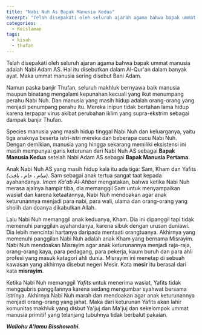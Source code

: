 ```yaml
---
title: "Nabi Nuh As Bapak Manusia Kedua"
excerpt: "Telah disepakati oleh seluruh ajaran agama bahwa bapak ummat manusia adalah Nabi Adam AS. Hal itu disebutkan dalam Al-Qur'an dalam banyak ayat. Maka ummat manusia sering disebut Bani Adam."
categories:
  - Keislaman
tags:
  - kisah
  - thufan
---
```


Telah disepakati oleh seluruh ajaran agama bahwa bapak ummat manusia adalah Nabi Adam AS. Hal itu disebutkan dalam Al-Qur'an dalam banyak ayat. Maka ummat manusia sering disebut Bani Adam.

Namun paska banjir Thufan, seluruh makhluk bernyawa baik manusia maupun binatang mengalami kepunahan kecuali yang ikut menumpang perahu Nabi Nuh. Dan manusia yang masih hidup adalah orang-orang yang menjadi penumpang perahu itu. Mereka inipun tidak bertahan lama hidup karena terpapar virus akibat perubahan iklim yang supra-ekstrim sebagai dampak banjir Thufan.

Species manusia yang masih hidup tinggal Nabi Nuh dan keluarganya, yaitu tiga anaknya beserta istri-istri mereka dan beberapa cucu Nabi Nuh. Dengan demikian, manusia yang hingga sekarang memiliki eksistensi ini masih mempunyai garis keturunan dari Nabi Nuh AS sebagai **Bapak Manusia Kedua** setelah Nabi Adam AS sebagai **Bapak Manusia Pertama**.

Anak Nabi Nuh AS yang masih hidup kala itu ada tiga: Sam, Kham dan Yafits _(سام ، حام ، يافث)_. Sam sebagai anak tertua sangat taat kepada ayahandanya. _Imam Ka'ab Al-Ahbar_ mengatakan, bahwa ketika Nabi Nuh merasa ajalnya hampir tiba, dia memanggil Sam untuk menyampaikan wasiat dan karena ketaatannya, Nabi Nuh mendoakan agar anak keturunannya menjadi para nabi, para wali, ulama dan orang-orang yang sholih dan doanya dikabulkan Allah.

Lalu Nabi Nuh memanggil anak keduanya, Kham. Dia ini dipanggil tapi tidak memenuhi panggilan ayahandanya, karena sibuk dengan urusan duniawi. Dia lebih mencintai hartanya daripada mentaati orangtuanya. Akhirnya yang memenuhi panggilan Nabi Nuh adalah anak Kham yang bernama Misrayim. Nabi Nuh mendoakan Misrayim agar anak keturunannya menjadi raja-raja, orang-orang kaya, para pedagang, para pekerja, kaum buruh dan para ahli profesi yang masuk katagori ahli dunia. Misrayim ini menetap di sebuah kawasan yang akhirnya disebut negeri Mesir. Kata **mesir** itu berasal dari kata **misrayim**.

Ketika Nabi Nuh memanggil _Yafits_ untuk menerima wasiat, Yafits tidak menggubris panggilannya karena sedang mengumbar syahwat bersama istrinya. Akhirnya Nabi Nuh marah dan mendoakan agar anak keturunannya menjadi orang-orang yang jahat. Maka dari keturunan Yafits akan lahir komunitas makhluk yang disbut Ya'juj dan Ma'juj dan sekelompok ummat manusia primitif yang telanjang tubuhnya tidak berbalut pakaian.

**_Wallohu A'lamu Bisshowabi._**

